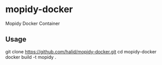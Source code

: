 # mopidy-docker
Mopidy Docker Container

## Usage

git clone https://github.com/halid/mopidy-docker.git
cd mopidy-docker
docker build -t mopidy .
